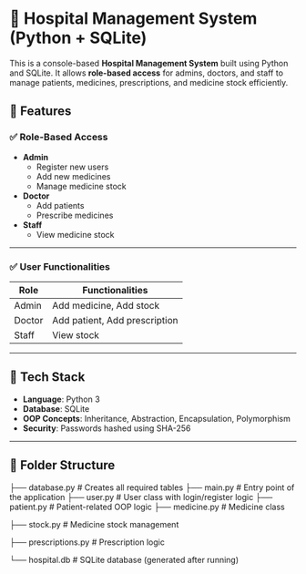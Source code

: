 # 🏥 Hospital Management System (Python + SQLite)

This is a console-based **Hospital Management System** built using Python and SQLite. It allows **role-based access** for admins, doctors, and staff to manage patients, medicines, prescriptions, and medicine stock efficiently.

## 📌 Features

### ✅ Role-Based Access
- **Admin**
  - Register new users
  - Add new medicines
  - Manage medicine stock
- **Doctor**
  - Add patients
  - Prescribe medicines
- **Staff**
  - View medicine stock

---

### ✅ User Functionalities

| Role   | Functionalities |
|--------|------------------|
| Admin  | Add medicine, Add stock |
| Doctor | Add patient, Add prescription |
| Staff  | View stock |

---

## 🧩 Tech Stack

- **Language**: Python 3
- **Database**: SQLite
- **OOP Concepts**: Inheritance, Abstraction, Encapsulation, Polymorphism
- **Security**: Passwords hashed using SHA-256

---

## 📂 Folder Structure

├── database.py # Creates all required tables
├── main.py # Entry point of the application
├── user.py # User class with login/register logic
├── patient.py # Patient-related OOP logic
├── medicine.py # Medicine class

├── stock.py # Medicine stock management

├── prescriptions.py # Prescription logic

└── hospital.db # SQLite database (generated after running)
